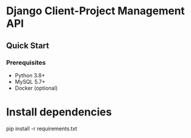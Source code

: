 # Django Client-Project Management API

## Quick Start

### Prerequisites
- Python 3.8+
- MySQL 5.7+
- Docker (optional)

# Install dependencies
pip install -r requirements.txt
